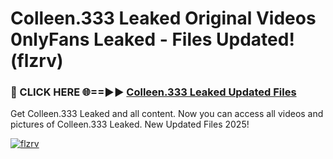# Colleen.333 Leaked Original Videos 0nlyFans Leaked - Files Updated! (flzrv)

<h3>🔴 CLICK HERE 🌐==►► <a href="https://tinyurl.com/x26r9saj" rel="nofollow">Colleen.333 Leaked Updated Files</a></h3>

Get Colleen.333 Leaked and all content. Now you can access all videos and pictures of Colleen.333 Leaked. New Updated Files 2025!

[![flzrv](https://i.imgur.com/LkgZPqh.gif)](https://tinyurl.com/x26r9saj)
